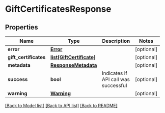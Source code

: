 # GiftCertificatesResponse

## Properties
Name | Type | Description | Notes
------------ | ------------- | ------------- | -------------
**error** | [**Error**](Error.md) |  | [optional] 
**gift_certificates** | [**list[GiftCertificate]**](GiftCertificate.md) |  | [optional] 
**metadata** | [**ResponseMetadata**](ResponseMetadata.md) |  | [optional] 
**success** | **bool** | Indicates if API call was successful | [optional] 
**warning** | [**Warning**](Warning.md) |  | [optional] 

[[Back to Model list]](../README.md#documentation-for-models) [[Back to API list]](../README.md#documentation-for-api-endpoints) [[Back to README]](../README.md)


